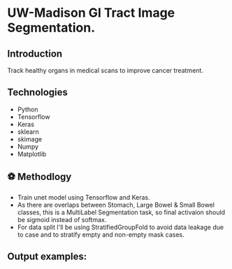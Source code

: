 # UW-Madison GI Tract Image Segmentation.
## Introduction
Track healthy organs in medical scans to improve cancer treatment.
## Technologies
<ul>
  <li>Python</li>
  <li>Tensorflow</li>
  <li>Keras</li>
  <li>sklearn</li>
  <li>skimage</li>
  <li>Numpy</li>
  <li>Matplotlib</li>
</ul>

## ⚽ Methodlogy
<ul>
  <li>Train unet model using Tensorflow and Keras.</li>
  <li>As there are overlaps between Stomach, Large Bowel & Small Bowel classes, this is a MultiLabel Segmentation task,
  so final activaion should be sigmoid instead of softmax.</li>
  <li>For data split I'll be using StratifiedGroupFold to avoid data leakage due to case and to stratify empty
  and non-empty mask cases.</li>
</ul>

## Output  examples:

[//]: # (![Alt text]&#40;predicted_images/02.png "Optional title"&#41;)

[//]: # (![Alt text]&#40;predicted_images/14.png "Optional title"&#41;)

[//]: # (![Alt text]&#40;predicted_images/15.png "Optional title"&#41;)

[//]: # (![Alt text]&#40;predicted_images/08.png "Optional title"&#41;)

[//]: # (![Alt text]&#40;predicted_images/09.png "Optional title"&#41;)

[//]: # (![Alt text]&#40;predicted_images/11.png "Optional title"&#41;)


